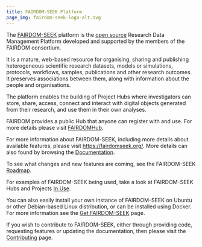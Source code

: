 ```yaml
---
title: FAIRDOM-SEEK Platform
page_img: fairdom-seek-logo-alt.svg
---
```


The [FAIRDOM-SEEK](https://fairdomseek.org/) platform is the [open source](https://github.com/seek4science/seek) Research Data Management Platform developed and
supported by the members of the FAIRDOM consortium.

It is a mature, web-based resource for organising,
sharing and publishing heterogeneous scientific research datasets, models or simulations, protocols, workflows, samples, publications and other research outcomes.
It preserves associations between them, along with information about the people and organisations.


The platform enables the building of Project Hubs where investigators can store, share, access, connect and interact with digital objects generated from their research,
and use them in their own analyses.

FAIRDOM provides a public Hub that anyone can register with and use. For more details please visit [FAIRDOMHub](/fairdomhub).

For more information about FAIRDOM-SEEK, including more details about available features, please visit <https://fairdomseek.org/>.
More details can also found by browsing the [Documentation](https://docs.seek4science.org).

To see what changes and new features are coming, see the FAIRDOM-SEEK [Roadmap](https://docs.seek4science.org/tech/roadmap.html).

For examples of FAIRDOM-SEEK being used, take a look at FAIRDOM-SEEK Hubs and Projects [In Use](/fairdom_in_use).

You can also easily install your own instance of FAIRDOM-SEEK on Ubuntu or other Debian-based Linux distribution, or can be
installed using Docker. For more information see the [Get FAIRDOM-SEEK](https://docs.seek4science.org/get-seek.html) page.

If you wish to contribute to FAIRDOM-SEEK, either through providing code, requesting features or updating the documentation, then please
visit the [Contributing](https://docs.seek4science.org/contributing.html) page.
